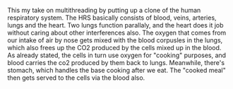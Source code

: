 This my take on multithreading by putting up a clone of the human respiratory system.
The HRS basically consists of blood, veins, arteries, lungs and the heart. Two lungs function parallaly, and the heart does it job without caring about other interferences also.
The oxygen that comes from our intake of air by nose gets mixed with the blood corpusles in the lungs, which also frees up the CO2 produced by the cells mixed up in the blood.
As already stated, the cells in turn use oxygen for "cooking" purposes, and blood carries the co2 produced by them back to lungs.
Meanwhile, there's stomach, which handles the base cooking after we eat. The "cooked meal" then gets served to the cells via the blood also.
